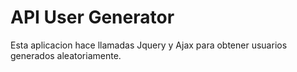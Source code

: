 # API User Generator

Esta aplicacion hace llamadas Jquery y Ajax para obtener usuarios generados aleatoriamente.
